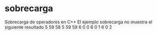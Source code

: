 # sobrecarga
Sobrecarga de operadores en C++
El ejemplo sobrecarga no muestra el siguiente resultado
   5  59  58
   5  59  59
   6   0   0
   6   0   1
   6   0   2
